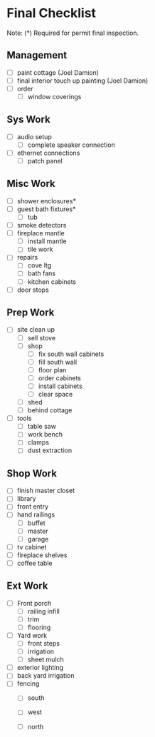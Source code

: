 # Final Checklist

Note: (*) Required for permit final inspection.

## Management

- [ ] paint cottage (Joel Damion)
- [ ] final interior touch up painting (Joel Damion)
- [ ] order
  - [ ] window coverings

## Sys Work

- [ ] audio setup
  - [ ] complete speaker connection
- [ ] ethernet connections
  - [ ] patch panel

## Misc Work

- [ ] shower enclosures*
- [ ] guest bath fixtures*
  - [ ] tub
- [ ] smoke detectors
- [ ] fireplace mantle
  - [ ] install mantle
  - [ ] tile work
- [ ] repairs
  - [ ] cove ltg
  - [ ] bath fans
  - [ ] kitchen cabinets
- [ ] door stops

## Prep Work

- [ ] site clean up
  - [ ] sell stove
  - [ ] shop
    - [ ] fix south wall cabinets
    - [ ] fill south wall
    - [ ] floor plan
    - [ ] order cabinets
    - [ ] install cabinets
    - [ ] clear space
  - [ ] shed
  - [ ] behind cottage
- [ ] tools
  - [ ] table saw
  - [ ] work bench
  - [ ] clamps
  - [ ] dust extraction

## Shop Work

- [ ] finish master closet
- [ ] library
- [ ] front entry
- [ ] hand railings
  - [ ] buffet
  - [ ] master
  - [ ] garage
- [ ] tv cabinet
- [ ] fireplace shelves
- [ ] coffee table

## Ext Work

- [ ] Front porch 
  - [ ] railing infill
  - [ ] trim
  - [ ] flooring
- [ ] Yard work
  - [ ] front steps
  - [ ] irrigation
  - [ ] sheet mulch
- [ ] exterior lighting
- [ ] back yard irrigation
- [ ] fencing
  - [ ] south
  - [ ] west
  - [ ] north



